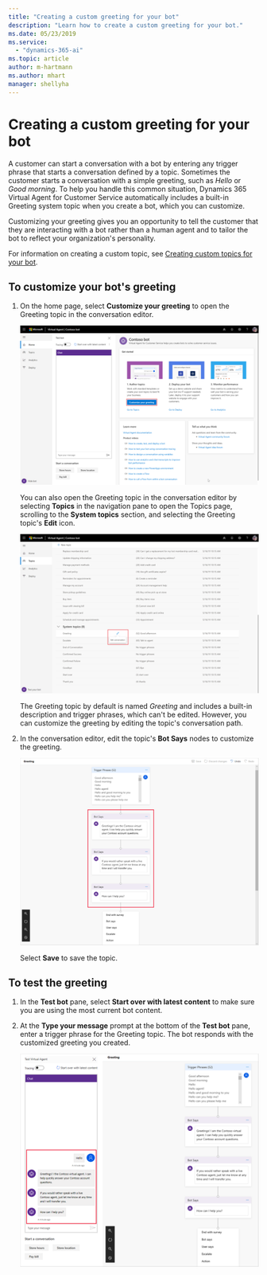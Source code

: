 ```yaml
---
title: "Creating a custom greeting for your bot"
description: "Learn how to create a custom greeting for your bot."
ms.date: 05/23/2019
ms.service:
  - "dynamics-365-ai"
ms.topic: article
author: m-hartmann
ms.author: mhart
manager: shellyha
---
```


# Creating a custom greeting for your bot



A customer can start a conversation with a bot by entering any trigger phrase that starts a conversation defined by a topic. Sometimes the customer starts a conversation with a simple greeting, such as *Hello* or *Good morning*. To help you handle this common situation, Dynamics 365 Virtual Agent for Customer Service automatically includes a built-in Greeting system topic when you create a bot, which you can customize.

Customizing your greeting gives you an opportunity to tell the customer that they are interacting with a bot rather than a human agent and to tailor the bot to reflect your organization's personality.

For information on creating a custom topic, see [Creating custom topics for your bot](getting-started-create-topics.md).

## To customize your bot's greeting

<!--note from editor:   MWSG says "Don't use navigation pane unless the term appears in the UI. Use left pane instead if you can.". Based on this, I suggest changing mention of "navigation pane" to "left pane". -->


1. On the home page, select **Customize your greeting** to open the Greeting topic in the conversation editor.

   ![Open Greeting topic](media/open-greeting-topic.png)

   You can also open the Greeting topic in the conversation editor by selecting **Topics** in the navigation pane to open the Topics page, scrolling to the **System topics** section, and selecting the Greeting topic's **Edit** icon.

   ![Alternate open greeting](media/alternate-open-greeting.png)

   The Greeting topic by default is named *Greeting* and includes a built-in description and trigger phrases, which can't be edited. However, you can customize the greeting by editing the topic's conversation path.

2. In the conversation editor, edit the topic's **Bot Says** nodes to customize the greeting.

   ![Custom greeting](media/custom-greeting.png)

    Select **Save** to save the topic.

## To test the greeting

1. In the **Test bot** pane, select **Start over with latest content** to make sure you are using the most current bot content.

2. At the **Type your message** prompt at the bottom of the **Test bot** pane, enter a trigger phrase for the Greeting topic. The bot responds with the customized greeting you created.

   ![Test greeting](media/test-greeting.png)
